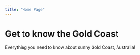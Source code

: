 ```yaml
---
title: "Home Page"
---
```

Get to know the Gold Coast
=========================

Everything you need to know about sunny Gold Coast, Australia!
